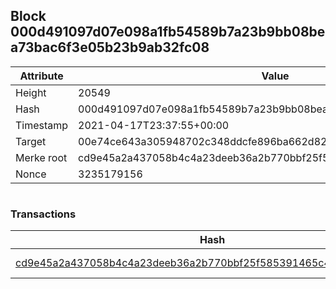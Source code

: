 ## Block 000d491097d07e098a1fb54589b7a23b9bb08bea73bac6f3e05b23b9ab32fc08

Attribute | Value
--- | ---
Height | 20549
Hash | 000d491097d07e098a1fb54589b7a23b9bb08bea73bac6f3e05b23b9ab32fc08
Timestamp | 2021-04-17T23:37:55+00:00
Target | 00e74ce643a305948702c348ddcfe896ba662d82c1a228faf4ad12250f07334e
Merke root | cd9e45a2a437058b4c4a23deeb36a2b770bbf25f585391465c41e816e9b7f7a5
Nonce | 3235179156

```

```

### Transactions

Hash | Amount
--- | ---
[cd9e45a2a437058b4c4a23deeb36a2b770bbf25f585391465c41e816e9b7f7a5](cd9e45a2a437058b4c4a23deeb36a2b770bbf25f585391465c41e816e9b7f7a5.md) | 10.00000000 SKEPTI 
